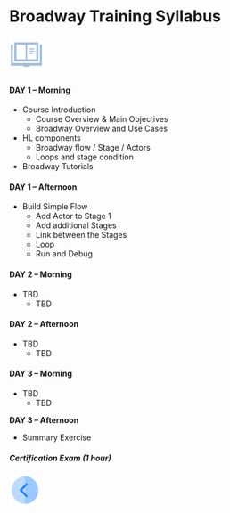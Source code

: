 # Broadway Training  Syllabus

![](/academy/images/syllabus.png) 

#### **DAY 1 – Morning**

- Course Introduction
  - Course Overview & Main Objectives
  - Broadway Overview and Use Cases
- HL components
  - Broadway flow / Stage / Actors
  - Loops and stage condition
- Broadway Tutorials

#### **DAY 1 – Afternoon**

- Build Simple Flow
  - Add Actor to Stage 1
  - Add additional Stages
  - Link between the Stages
  - Loop
  - Run and Debug 

#### **DAY 2 – Morning**

- TBD
  - TBD

#### **DAY 2 – Afternoon**

- TBD
  - TBD

#### **DAY 3 – Morning**

- TBD
  - TBD

**DAY 3 – Afternoon**

- Summary Exercise

##### Certification Exam (1 hour)

[<img align="left" width="60" height="54" src="/articles/images/Previous.png">](/academy/Training_Level_1/99_Broadway/01_broadway_course_overview.md)
